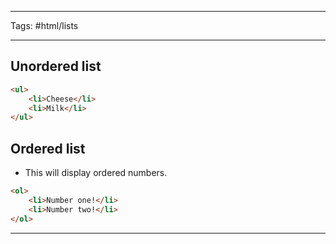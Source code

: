 <hr>

Tags: #html/lists

<hr>

## Unordered list

```html
<ul>
	<li>Cheese</li>
	<li>Milk</li>
</ul>
```

## Ordered list

- This will display ordered numbers.

```html
<ol>
	<li>Number one!</li>
	<li>Number two!</li>
</ol>
```

<hr>